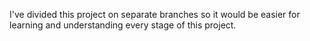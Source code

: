 I've divided this project on separate branches so it would be easier for learning and understanding every stage of this project.

